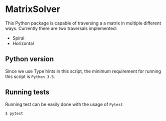 # MatrixSolver

This Python package is capable of traversing a a matrix in multiple different ways.
Currently there are two traversals implemented:
- Spiral
- Horizontal

## Python version
Since we use Type hints in this script, the minimum requirement
for running this script is `Python 3.5`.

## Running tests
Running test can be easily done with the usage of `Pytest`
```bash
$ pytest
```
